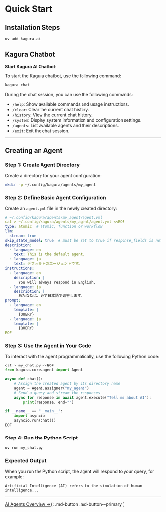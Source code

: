 # Quick Start

## Installation Steps

```bash
uv add kagura-ai
```

## Kagura Chatbot

**Start Kagura AI Chatbot**:

To start the Kagura chatbot, use the following command:

```bash
kagura chat
```

During the chat session, you can use the following commands:

- `/help`: Show available commands and usage instructions.
- `/clear`: Clear the current chat history.
- `/history`: View the current chat history.
- `/system`: Display system information and configuration settings.
- `/agents`: List available agents and their descriptions.
- `/exit`: Exit the chat session.

---

## Creating an Agent

### Step 1: Create Agent Directory

Create a directory for your agent configuration:
```bash
mkdir -p ~/.config/kagura/agents/my_agent
```

### Step 2: Define Basic Agent Configuration

Create an `agent.yml` file in the newly created directory:
```yaml
# ~/.config/kagura/agents/my_agent/agent.yml
cat > ~/.config/kagura/agents/my_agent/agent.yml <<EOF
type: atomic  # atomic, function or workflow
llm:
  stream: true
skip_state_model: true  # must be set to true if response_fields is not defined or there is no state_model.yml
description:
  - language: en
    text: This is the default agent.
  - language: ja
    text: デフォルトのエージェントです。
instructions:
  - language: en
    description: |
      You will always respond in English.
  - language: ja
    description: |
      あたなたは、必ず日本語で返答します。
prompt:
  - language: en
    template: |
      {QUERY}
  - language: ja
    template: |
      {QUERY}
EOF
```

### Step 3: Use the Agent in Your Code

To interact with the agent programmatically, use the following Python code:

```python
cat > my_chat.py <<EOF
from kagura.core.agent import Agent

async def chat():
    # Assign the created agent by its directory name
    agent = Agent.assigner("my_agent")
    # Send a query and stream the responses
    async for response in await agent.execute("Tell me about AI"):
        print(response, end="")

if __name__ == "__main__":
    import asyncio
    asyncio.run(chat())
EOF
```

### Step 4: Run the Python Script

```bash
uv run my_chat.py
```

### Expected Output

When you run the Python script, the agent will respond to your query, for example:
```plaintext
Artificial Intelligence (AI) refers to the simulation of human intelligence...
```

---

[AI Agents Overview →](agents/overview.md){: .md-button .md-button--primary }
